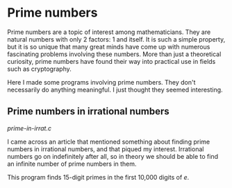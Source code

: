 # Prime numbers

Prime numbers are a topic of interest among mathematicians. They are natural numbers with only 2 factors: 1 and itself. It is such a simple property, but it is so unique that many  great minds have come up with numerous fascinating problems involving these numbers. More than just a theoretical curiosity, prime numbers have found their way into practical use in fields such as cryptography.

Here I made some programs involving prime numbers. They don't necessarily do anything meaningful. I just thought they seemed interesting.

## Prime numbers in irrational numbers
*prime-in-irrat.c*

I came across an article that mentioned something about finding prime numbers in irrational numbers, and that piqued my interest. Irrational numbers go on indefinitely after all, so in theory we should be able to find an infinite number of prime numbers in them.

This program finds 15-digit primes in the first 10,000 digits of $e$.